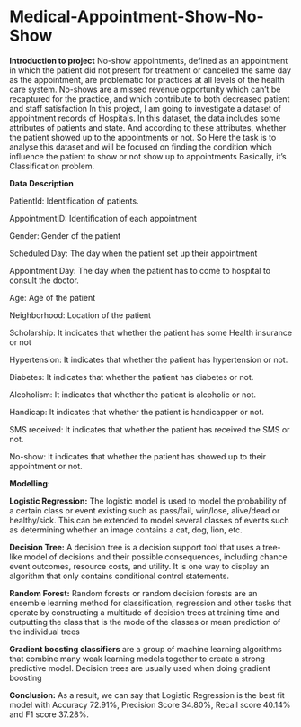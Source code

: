 # Medical-Appointment-Show-No-Show

**Introduction to project**
No-show appointments, defined as an appointment in which the patient did not present for treatment or cancelled the same day as the appointment, are problematic for practices at all levels of the health care system. No-shows are a missed revenue opportunity which can’t be recaptured for the practice, and which contribute to both decreased patient and staff satisfaction
In this project, I am going to investigate a dataset of appointment records of Hospitals. In this dataset, the data includes some attributes of patients and state. And according to these attributes, whether the patient showed up to the appointments or not.
So Here the task is to analyse this dataset and will be focused on finding the condition which influence the patient to show or not show up to appointments
Basically, it’s Classification problem.

**Data Description**

PatientId: Identification of patients.

AppointmentID: Identification of each appointment

Gender: Gender of the patient

Scheduled Day: The day when the patient set up their appointment

Appointment Day: The day when the patient has to come to hospital to consult the doctor.

Age: Age of the patient

Neighborhood: Location of the patient

Scholarship: It indicates that whether the patient has some Health insurance or not

Hypertension: It indicates that whether the patient has hypertension or not.

Diabetes: It indicates that whether the patient has diabetes or not.

Alcoholism: It indicates that whether the patient is alcoholic or not.

Handicap: It indicates that whether the patient is handicapper or not.

SMS received: It indicates that whether the patient has received the SMS or not.

No-show: It indicates that whether the patient has showed up to their appointment or not.

**Modelling:**

**Logistic Regression:** The logistic model is used to model the
probability of a certain class or event existing such as pass/fail,
win/lose, alive/dead or healthy/sick. This can be extended to
model several classes of events such as determining whether an
image contains a cat, dog, lion, etc.

**Decision Tree:** A decision tree is a decision support tool that uses
a tree-like model of decisions and their possible consequences,
including chance event outcomes, resource costs, and utility. It is
one way to display an algorithm that only contains conditional
control statements.

**Random Forest:** Random forests or random decision forests are
an ensemble learning method for classification, regression and
other tasks that operate by constructing a multitude of decision
trees at training time and outputting the class that is the mode of
the classes or mean prediction of the individual trees

**Gradient boosting classifiers** are a group of machine learning
algorithms that combine many weak learning models together to
create a strong predictive model. Decision trees are usually used
when doing gradient boosting

**Conclusion:**
As a result, we can say that Logistic Regression is the best fit model with
Accuracy 72.91%, Precision Score 34.80%, Recall score 40.14% and F1
score 37.28%.


